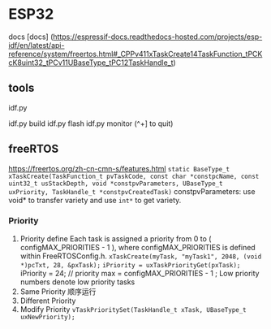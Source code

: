 # ESP32
docs [docs] (https://espressif-docs.readthedocs-hosted.com/projects/esp-idf/en/latest/api-reference/system/freertos.html#_CPPv411xTaskCreate14TaskFunction_tPCKcK8uint32_tPCv11UBaseType_tPC12TaskHandle_t)
## tools
idf.py

idf.py build
idf.py flash
idf.py monitor (^+] to quit)

## freeRTOS
<https://freertos.org/zh-cn-cmn-s/features.html>
`static BaseType_t xTaskCreate(TaskFunction_t pvTaskCode, const char *constpcName, const uint32_t usStackDepth, void *constpvParameters, UBaseType_t uxPriority, TaskHandle_t *constpvCreatedTask)`
constpvParameters: use void* to transfer variety and use `int*` to get variety.

### Priority
1. Priority define
    Each task is assigned a priority from 0 to ( configMAX_PRIORITIES - 1 ), where configMAX_PRIORITIES is defined within FreeRTOSConfig.h.
    `xTaskCreate(myTask, "myTask1", 2048, (void *)pcTxt, 28, &pxTask);` 
    `iPriority = uxTaskPriorityGet(pxTask);`
    iPriority = 24; // priority max =  configMAX_PRIORITIES - 1 ;
    Low priority numbers denote low priority tasks
2. Same Priority
    顺序运行
3. Different Priority
4. Modify Priority
  `vTaskPrioritySet(TaskHandle_t xTask, UBaseType_t uxNewPriority);`


